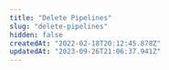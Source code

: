 ```yaml
---
title: "Delete Pipelines"
slug: "delete-pipelines"
hidden: false
createdAt: "2022-02-18T20:12:45.878Z"
updatedAt: "2023-09-26T21:06:37.941Z"
---
```

